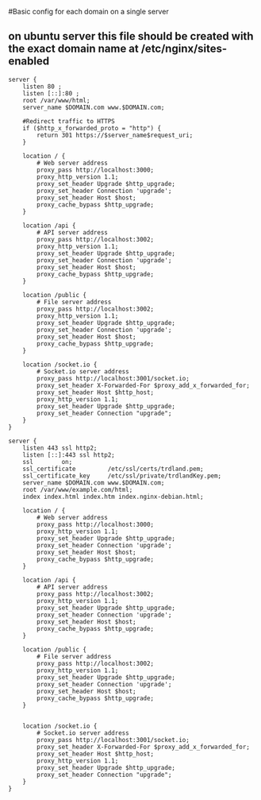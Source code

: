 #Basic config for each domain on a single server
## on ubuntu server this file should be created with the exact domain name at /etc/nginx/sites-enabled
    server {
        listen 80 ;
        listen [::]:80 ;
        root /var/www/html;
        server_name $DOMAIN.com www.$DOMAIN.com;

        #Redirect traffic to HTTPS
        if ($http_x_forwarded_proto = "http") {
            return 301 https://$server_name$request_uri;
        }

        location / {
            # Web server address
            proxy_pass http://localhost:3000;
            proxy_http_version 1.1;
            proxy_set_header Upgrade $http_upgrade;
            proxy_set_header Connection 'upgrade';
            proxy_set_header Host $host;
            proxy_cache_bypass $http_upgrade;
        }

        location /api {
            # API server address
            proxy_pass http://localhost:3002;
            proxy_http_version 1.1;
            proxy_set_header Upgrade $http_upgrade;
            proxy_set_header Connection 'upgrade';
            proxy_set_header Host $host;
            proxy_cache_bypass $http_upgrade;
        }

        location /public {
            # File server address
            proxy_pass http://localhost:3002;
            proxy_http_version 1.1;
            proxy_set_header Upgrade $http_upgrade;
            proxy_set_header Connection 'upgrade';
            proxy_set_header Host $host;
            proxy_cache_bypass $http_upgrade;
        }

        location /socket.io {
            # Socket.io server address
            proxy_pass http://localhost:3001/socket.io;
            proxy_set_header X-Forwarded-For $proxy_add_x_forwarded_for;
            proxy_set_header Host $http_host;
            proxy_http_version 1.1;
            proxy_set_header Upgrade $http_upgrade;
            proxy_set_header Connection "upgrade";
        }
    }

    server {
        listen 443 ssl http2;
        listen [::]:443 ssl http2;
        ssl        on;
        ssl_certificate         /etc/ssl/certs/trdland.pem;
        ssl_certificate_key     /etc/ssl/private/trdlandKey.pem;
        server_name $DOMAIN.com www.$DOMAIN.com;
        root /var/www/example.com/html;
        index index.html index.htm index.nginx-debian.html;

        location / {
            # Web server address
            proxy_pass http://localhost:3000;
            proxy_http_version 1.1;
            proxy_set_header Upgrade $http_upgrade;
            proxy_set_header Connection 'upgrade';
            proxy_set_header Host $host;
            proxy_cache_bypass $http_upgrade;
        }

        location /api {
            # API server address
            proxy_pass http://localhost:3002;
            proxy_http_version 1.1;
            proxy_set_header Upgrade $http_upgrade;
            proxy_set_header Connection 'upgrade';
            proxy_set_header Host $host;
            proxy_cache_bypass $http_upgrade;
        }

        location /public {
            # File server address
            proxy_pass http://localhost:3002;
            proxy_http_version 1.1;
            proxy_set_header Upgrade $http_upgrade;
            proxy_set_header Connection 'upgrade';
            proxy_set_header Host $host;
            proxy_cache_bypass $http_upgrade;
        }


        location /socket.io {
            # Socket.io server address
            proxy_pass http://localhost:3001/socket.io;
            proxy_set_header X-Forwarded-For $proxy_add_x_forwarded_for;
            proxy_set_header Host $http_host;
            proxy_http_version 1.1;
            proxy_set_header Upgrade $http_upgrade;
            proxy_set_header Connection "upgrade";
        }
    }